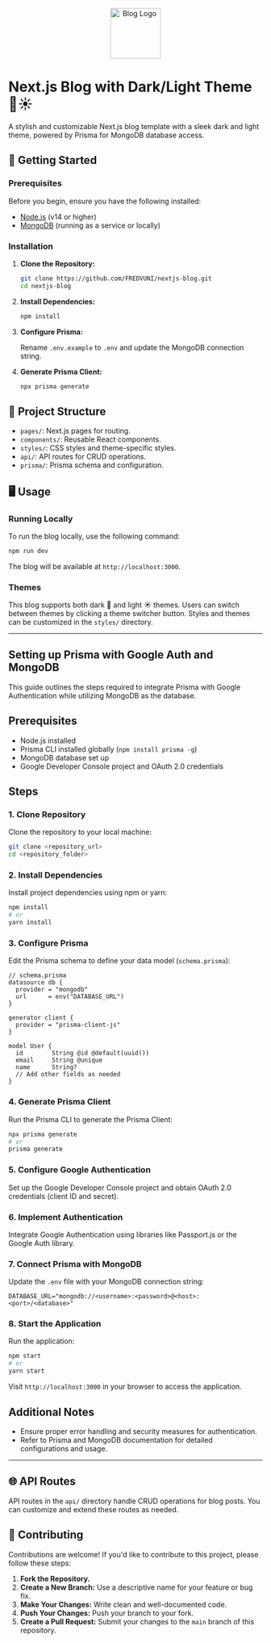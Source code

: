 <p align="center">
  <img src="https://raw.githubusercontent.com/FREDVUNI/next-blog/main/src/app/favicon.ico" alt="Blog Logo" width="100"/>
</p>

# Next.js Blog with Dark/Light Theme 🌙☀️

A stylish and customizable Next.js blog template with a sleek dark and light theme, powered by Prisma for MongoDB database access.

## 🚀 Getting Started

### Prerequisites

Before you begin, ensure you have the following installed:

- [Node.js](https://nodejs.org/) (v14 or higher)
- [MongoDB](https://www.mongodb.com/) (running as a service or locally)

### Installation

1. **Clone the Repository:**

   ```bash
   git clone https://github.com/FREDVUNI/nextjs-blog.git
   cd nextjs-blog
   ```

2. **Install Dependencies:**

   ```bash
   npm install
   ```

3. **Configure Prisma:**

   Rename `.env.example` to `.env` and update the MongoDB connection string.

4. **Generate Prisma Client:**

   ```bash
   npx prisma generate
   ```

## 📂 Project Structure

- `pages/`: Next.js pages for routing.
- `components/`: Reusable React components.
- `styles/`: CSS styles and theme-specific styles.
- `api/`: API routes for CRUD operations.
- `prisma/`: Prisma schema and configuration.

## 🖥️ Usage

### Running Locally

To run the blog locally, use the following command:

```bash
npm run dev
```

The blog will be available at `http://localhost:3000`.

### Themes

This blog supports both dark 🌙 and light ☀️ themes. Users can switch between themes by clicking a theme switcher button. Styles and themes can be customized in the `styles/` directory.


---

## Setting up Prisma with Google Auth and MongoDB

This guide outlines the steps required to integrate Prisma with Google Authentication while utilizing MongoDB as the database.

## Prerequisites
- Node.js installed
- Prisma CLI installed globally (`npm install prisma -g`)
- MongoDB database set up
- Google Developer Console project and OAuth 2.0 credentials

## Steps

### 1. Clone Repository
Clone the repository to your local machine:

```bash
git clone <repository_url>
cd <repository_folder>
```

### 2. Install Dependencies
Install project dependencies using npm or yarn:

```bash
npm install
# or
yarn install
```

### 3. Configure Prisma
Edit the Prisma schema to define your data model (`schema.prisma`):

```prisma
// schema.prisma
datasource db {
  provider = "mongodb"
  url      = env("DATABASE_URL")
}

generator client {
  provider = "prisma-client-js"
}

model User {
  id        String @id @default(uuid())
  email     String @unique
  name      String?
  // Add other fields as needed
}
```

### 4. Generate Prisma Client
Run the Prisma CLI to generate the Prisma Client:

```bash
npx prisma generate
# or
prisma generate
```

### 5. Configure Google Authentication
Set up the Google Developer Console project and obtain OAuth 2.0 credentials (client ID and secret).

### 6. Implement Authentication
Integrate Google Authentication using libraries like Passport.js or the Google Auth library.

### 7. Connect Prisma with MongoDB
Update the `.env` file with your MongoDB connection string:

```
DATABASE_URL="mongodb://<username>:<password>@<host>:<port>/<database>"
```

### 8. Start the Application
Run the application:

```bash
npm start
# or
yarn start
```

Visit `http://localhost:3000` in your browser to access the application.

## Additional Notes
- Ensure proper error handling and security measures for authentication.
- Refer to Prisma and MongoDB documentation for detailed configurations and usage.

---


## 🌐 API Routes

API routes in the `api/` directory handle CRUD operations for blog posts. You can customize and extend these routes as needed.

## 🤝 Contributing

Contributions are welcome! If you'd like to contribute to this project, please follow these steps:

1. **Fork the Repository.**
2. **Create a New Branch:** Use a descriptive name for your feature or bug fix.
3. **Make Your Changes:** Write clean and well-documented code.
4. **Push Your Changes:** Push your branch to your fork.
5. **Create a Pull Request:** Submit your changes to the `main` branch of this repository.

